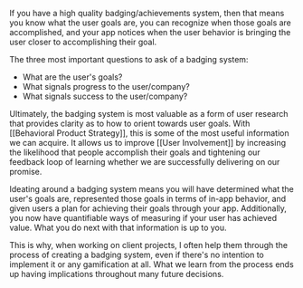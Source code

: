 ---
---

If you have a high quality badging/achievements system, then that means you know what the user goals are, you can recognize when those goals are accomplished, and your app notices when the user behavior is bringing the user closer to accomplishing their goal.

The three most important questions to ask of a badging system:
* What are the user's goals?
* What signals progress to the user/company?
* What signals success to the user/company?

Ultimately, the badging system is most valuable as a form of user research that provides clarity as to how to orient towards user goals. With [[Behavioral Product Strategy]], this is some of the most useful information we can acquire. It allows us to improve [[User Involvement]] by increasing the likelihood that people accomplish their goals and tightening our feedback loop of learning whether we are successfully delivering on our promise.

Ideating around a badging system means you will have determined what the user's goals are, represented those goals in terms of in-app behavior, and given users a plan for achieving their goals through your app. Additionally, you now have quantifiable ways of measuring if your user has achieved value. What you do next with that information is up to you.

This is why, when working on client projects, I often help them through the process of creating a badging system, even if there's no intention to implement it or any gamification at all. What we learn from the process ends up having implications throughout many future decisions.